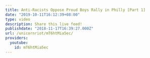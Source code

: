 ```yaml
---
title: Anti-Racists Oppose Proud Boys Rally in Philly [Part 1]
date: "2019-10-11T16:12:39+08:00"
type: video
description: Share this live feed!
publishdate: "2018-11-17T16:39:27.000Z"
url: /unicornriot/mT6htMia5ec/
providers:
  youtube:
    id: mT6htMia5ec
---
```


